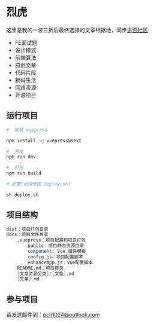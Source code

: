 # 烈虎

这里是我的一波三折后最终选择的文章根据地，同步[思否社区](https://segmentfault.com/u/peichenhu)

- FE面试题
- 设计模式
- 前端算法
- 原创文章
- 代码片段
- 数码生活
- 网络资源
- 开源项目

## 运行项目

```bash
#  安装 vuepress

npm install -g vuepress@next

#  开发
npm run dev

#  打包
npm run build

# 部署(记得修改 deploy.sh)

sh deploy.sh

```

## 项目结构

```s
dist：项目打包目录
docs：项目文件目录
    .vuepress：项目配置和项目打包
        public：项目静态资源目录
        component: Vue 组件模板
        config.js：项目配置脚本
        enhanceApp.js：Vue配置脚本
    README.md：项目首页
    [文章资源分类]/[文章].md
    [文章].md
```

## 参与项目

请发送邮件到：pch1024@outlook.com
